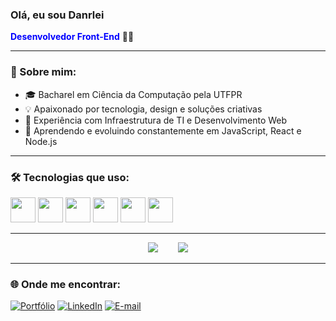 <h3 align="left">Olá, eu sou Danrlei</h3>
<a href="#" style="color:#0000FF; text-decoration:none; font-weight:bold;">Desenvolvedor Front-End</a> 👨‍💻

---

### 📌 Sobre mim:
- 🎓 Bacharel em Ciência da Computação pela UTFPR
- 💡 Apaixonado por tecnologia, design e soluções criativas
- 🔧 Experiência com Infraestrutura de TI e Desenvolvimento Web
- 🌱 Aprendendo e evoluindo constantemente em JavaScript, React e Node.js

---

### 🛠️ Tecnologias que uso:

<p align="left">
  <img src="https://cdn.jsdelivr.net/gh/devicons/devicon/icons/html5/html5-original.svg" width="40"/>
  <img src="https://cdn.jsdelivr.net/gh/devicons/devicon/icons/css3/css3-original.svg" width="40"/>
  <img src="https://cdn.jsdelivr.net/gh/devicons/devicon/icons/javascript/javascript-original.svg" width="40"/>
  <img src="https://cdn.jsdelivr.net/gh/devicons/devicon/icons/react/react-original.svg" width="40"/>
  <img src="https://cdn.jsdelivr.net/gh/devicons/devicon/icons/nodejs/nodejs-original.svg" width="40"/>
  <img src="https://cdn.jsdelivr.net/gh/devicons/devicon/icons/git/git-original.svg" width="40"/>
</p>

---

<div align="center">
  <img src="https://github-readme-stats.vercel.app/api?username=Danrlei22&show_icons=true&theme=tokyonight"/>
  &nbsp;&nbsp;&nbsp;&nbsp;&nbsp;&nbsp;
  <img src="https://github-readme-stats.vercel.app/api/top-langs/?username=Danrlei22&layout=compact&theme=tokyonight"/>
</div>

---

### 🌐 Onde me encontrar:
[![Portfólio](https://img.shields.io/badge/Portfólio-000?style=for-the-badge&logo=firefox&logoColor=white)](https://github.com/Danrlei22)
[![LinkedIn](https://img.shields.io/badge/LinkedIn-0A66C2?style=for-the-badge&logo=linkedin&logoColor=white)](https://www.linkedin.com/in/danrlei-vieira-85b335231/)
[![E-mail](https://img.shields.io/badge/E--mail-000?style=for-the-badge&logo=gmail&logoColor=white)](mailto:danrlei_vieira@hotmail.com)
